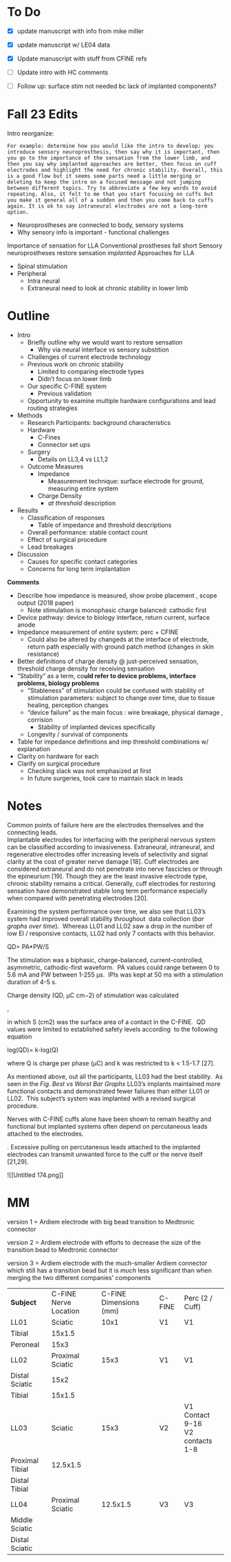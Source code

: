 # To Do
- [x] update manuscript with info from mike miller
- [x] update manuscript w/ LE04 data
- [x] Update manuscript with stuff from CFINE refs
- [ ] Update intro with HC comments
- [ ] Follow up: surface stim not needed bc lack of implanted components?

  

# Fall 23 Edits
Intro reorganize: 
```
For example: determine how you would like the intro to develop: you introduce sensory neuroprosthesis, then say why it is important, then you go to the importance of the sensation from the lower limb, and then you say why implanted approaches are better, then focus on cuff electrodes and highlight the need for chronic stability. Overall, this is a good flow but it seems some parts need a little merging or deleting to keep the intro on a focused message and not jumping between different topics. Try to abbreviate a few key words to avoid repeating. Also, it felt to me that you start focusing on cuffs but you make it general all of a sudden and then you come back to cuffs again. It is ok to say intraneural electrodes are not a long-term option.
```
- Neuroprostheses are connected to body, sensory systems
- Why sensory info is important - functional challenges


Importance of sensation for LLA
Conventional prostheses fall short
Sensory neuroprostheses restore sensation 
*implanted* Approaches for LLA
- Spinal stimulation 
- Peripheral 
	- Intra neural
	- Extraneural
need to look at chronic stability in lower limb 



# Outline

- Intro
    - Briefly outline why we would want to restore sensation
        - Why via neural interface vs sensory substition
    - Challenges of current electrode technology
    - Previous work on chronic stability
        - Limited to comparing electrode types
        - Didn’t focus on lower limb
    - Our specific C-FINE system
        - Previous validation
    - Opportunity to examine multiple hardware configurations and lead routing strategies
- Methods
    - Research Participants: background characteristics
    - Hardware
        - C-Fines
        - Connector set ups
    - Surgery
        - Details on LL3,4 vs LL1,2
    - Outcome Measures
        - Impedance
            - Measurement technique: surface electrode for ground, measuring entire system
        - Charge Density
            - _at threshold_ description
- Results
    - Classification of responses
        - Table of impedance and threshold descriptions
    - Overall performance: stable contact count
    - Effect of surgical procedure
    - Lead breakages
- Discussion
    - Causes for specific contact categories
    - Concerns for long term implantation

  

**Comments**

- Describe how impedance is measured, show probe placement , scope output (2018 paper)
    - Note stimulation is monophasic charge balanced: cathodic first
- Device pathway: device to biology interface, return current, surface anode
- Impedance measurement of _entire_ system: perc + CFINE
    - Could also be altered by changeds at the interface of electrode, return path especially with ground patch method (changes in skin resistance)
- Better definitions of charge density @ just-perceived sensation, threshold charge density for receiving sensation
- “Stability” as a term, co**uld refer to device problems, interface problems, biology problems**
    - “Stableness” of stimulation could be confused with stability of stimulation parameters: subject to change over time, due to tissue healing, perception changes
    - “device failure” as the main focus : wire breakage, physical damage , corrision
        - Stability of implanted devices specifically
    - Longevity / survival of components
- Table for impedance definitions and imp threshold combinations w/ explanation
- Clarity on hardware for each
- Clarify on surgical procedure
    - Checking slack was not emphasized at first
    - In future surgeries, took care to maintain slack in leads



  

# Notes

Common points of failure here are the electrodes themselves and the connecting leads.  
Implantable electrodes for interfacing with the peripheral nervous system can be classified according to invasiveness. Extraneural, intraneural, and regenerative electrodes offer increasing levels of selectivity and signal clarity at the cost of greater nerve damage [18]. Cuff electrodes are considered extraneural and do not penetrate into nerve fascicles or through the epineurium [19]. Though they are the least invasive electrode type, chronic stability remains a critical. Generally, cuff electrodes for restoring sensation have demonstrated stable long term performance especially when compared with penetrating electrodes [20].

  
Examining the system performance over time, we also see that LL03’s system had improved overall stability throughout  data collection (_bar graphs over time_).  Whereas LL01 and LL02 saw a drop in the number of low EI / responsive contacts, LL02 had only 7 contacts with this behavior.

  

  

QD= PA*PW/S

The stimulation was a biphasic, charge-balanced, current-controlled, asymmetric, cathodic-first waveform.  PA values could range between 0 to 5.6 mA and PW between 1-255 μs.  IPIs was kept at 50 ms with a stimulation duration of 4-5 s.

Charge density (QD, μC cm−2) of stimulation was calculated

,

in which S (cm2) was the surface area of a contact in the C-FINE.  QD values were limited to established safety levels according  to the following equation

log⁡(QD)= k-log⁡(Q)

where Q is charge per phase (μC) and k was restricted to k < 1.5-1.7 [27].

  
As mentioned above, out all the participants, LL03 had the best stability.  As seen in the _Fig. Best vs Worst Bar Graphs_ LL03’s implants maintained more functional contacts and demonstrated fewer failures than either LL01 or LL02.  This subject’s system was implanted with a revised surgical procedure.

  

Nerves with C-FINE cuffs alone have been shown to remain healthy and functional but implanted systems often depend on percutaneous leads attached to the electrodes.

. Excessive pulling on percutaneous leads attached to the implanted electrodes can transmit unwanted force to the cuff or the nerve itself [21,29].

  

![[Untitled 174.png]]

  

  

# MM

version 1 = Ardiem electrode with big bead transition to Medtronic connector

version 2 = Ardiem electrode with efforts to decrease the size of the transition bead to Medtronic connector

version 3 = Ardiem electrode with the much-smaller Ardiem connector which still has a transition bead but it is _much_ less significant than when merging the two different companies' components

|   |   |   |   |   |
|---|---|---|---|---|
|**Subject**|C-FINE Nerve Location|C-FINE Dimensions (mm)|C-FINE|Perc (2 / Cuff)|
|LL01|Sciatic|10x1|V1|V1|
|Tibial|15x1.5||||
|Peroneal|15x3||||
|LL02|Proximal Sciatic|15x3|V1|V1|
|Distal Sciatic|15x2||||
|Tibial|15x1.5||||
|LL03|Sciatic|15x3|V2|V1 Contact 9-16  <br>V2 contacts 1-8|
|Proximal Tibial|12.5x1.5||||
|Distal Tibial|||||
|LL04|Proximal Sciatic|12.5x1.5|V3|V3|
|Middle Sciatic|||||
|Distal Sciatic|||||

  

  
